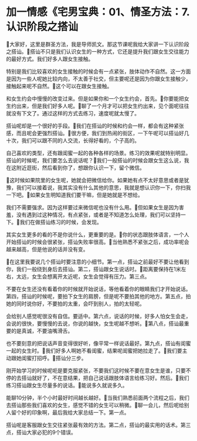 # 加一情感《宅男宝典：01、情圣方法：7.认识阶段之搭讪

🎼大家好，这里是群圣方法，我是导师凯文。那这节课呢我给大家讲一下认识阶段之搭讪。🎼搭讪不只是我们认识女生的一种方式，它还是提升我们跟女生交往能力的最好方式。我们好多人跟女生接触。

特别是我们比较喜欢的女生接触的时候会有一点紧张，肢体动作不自然。这一方面是因为一些人呢她比较内向，不太善于社交，但主要呢还是因为你跟女生接触少，接触起来呢不自然。🎼这个可以在跟女生接触。

和女生约会中慢慢的改变过来。但是如果你和一个女生约会，首先。🎼你要能把女生约出来，但是我们好多人呢。🎼聊了一个月才可以把女生约出来，见个面呢往往就没有下文了。通过这样的方式去练习，速度呢就太慢了。

搭讪呢却是一个很好的手段。🎼我们在搭讪的时候和约会一样，都会有这种紧张感，而且呢会更强烈搭讪。🎼很方便，我们到热闹的街区，一下午呢可以搭讪好几十次，我们可以跟不同的人交流，长得好看的，个子高的。

自己喜欢的类型，还有跟闺蜜一起的各种各样的场景。练习的效果呢就特别明显。搭讪的时候呢，我们要怎么去说话呢？🎼我们一般搭讪的时候会跟女生这么说，我在这附近逛街，然后看到你了，想跟你认识一下，留个微信。

🎼这时候如果院里的女生呢，她就会把微信给你。如果她有点不太好意思或者是犹豫，我们可以接着说，我其实没有什么其他的意思，我就是想认识你一下，你扫我一下吧。🎼如果女生明知道我们要干嘛，但是她就是不想给。

我们不需要强求。因为这样要过来微信呢也没有什么用。🎼但如果女生是因为害羞，没有遇到过这种情况，有点紧张，或者是不知道怎么处理，我们可以坚持一下。🎼我们在做搭讪练习的时候，会发现。

其实女生更多的看的不是你说什么，更重要的是。🎼你的状态跟肢体语言，一个人开始搭讪的时候会很紧张，搭讪失败率很高。🎼当他熟悉不紧张之后，成功率呢会越来越高，但是他说的话并没有变。

🎼在这里我要说几个搭讪时要注意的小细节。第一点，搭讪之前最好不要让他看到你，我们一般绕到身后去搭讪。第二，搭讪跟女生说话时。🎼距离要保持在1米左右，太远，女生会想离开太近呢，女生会觉得有压力。第三点。

不要在女生还没有看着你的时候就开始说话，等他看着你的眼睛我们才开始说话。第四，搭讪的时候呢，要拍下女生的肩膀，但是呢不要拍其他的地方。第五点，拍她的同时说你好，不要拍的太重，会吓到别人，拍的太轻呢。

会给别人感觉呢很没有自信。要适中。第六点，说话的时候，好多人怕女生会走，会说的很快，要慢慢的去说，你说的越快，女生呢越不想听。🎼第八点，搭讪最重要的是真诚，不要油嘴滑舌。

也不要刻意的把说话声音变得很好听，像平常一样说话最好。第九点，搭讪有闺蜜一起的女生时。🎼我们好多人啊她不看闺蜜，结果呢闺蜜把她拉走了。🎼我们要主动跟她闺蜜打招呼。🎼搭讪分三步。

刚开始学习的时候呢呃是要克服紧张，不要我们这时候不要在意女生是谁，只要不停的去搭讪就好了，不在意结果，把自己说话跟肢体语言给练习好。然后。🎼我们练习搭讪跟女生尽量多的说话。🎼能说多久就说多久。

能聊10分钟，半个小时最好时间越长越好。🎼当我们熟悉前面两个流程之后，我们去搭讪那些我们喜欢的女生，感觉不错的女生可以稍微。🎼聊一会儿，然后呢给别人留个好的印象啊，最后我给大家总结一下。第一点。

搭讪呢是客服跟女生交往紧张最有效的方法。第二点，搭讪的最实用的话术。第三点，搭讪大家必犯的9个错误。